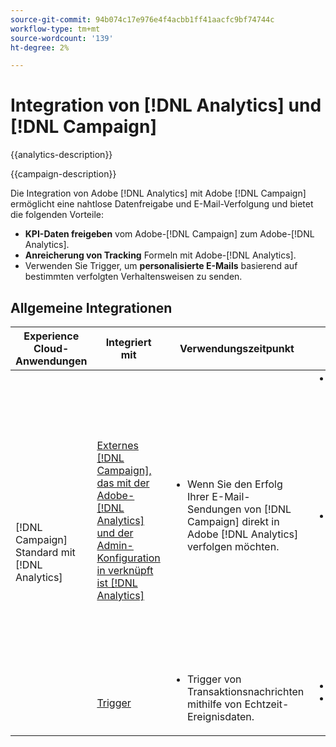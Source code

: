 ```yaml
---
source-git-commit: 94b074c17e976e4f4acbb1ff41aacfc9bf74744c
workflow-type: tm+mt
source-wordcount: '139'
ht-degree: 2%

---
```



# Integration von [!DNL Analytics] und [!DNL Campaign]

{{analytics-description}}

{{campaign-description}}

Die Integration von Adobe [!DNL Analytics] mit Adobe [!DNL Campaign] ermöglicht eine nahtlose Datenfreigabe und E-Mail-Verfolgung und bietet die folgenden Vorteile:

+ **KPI-Daten freigeben** vom Adobe-[!DNL Campaign] zum Adobe-[!DNL Analytics].
+ **Anreicherung von Tracking** Formeln mit Adobe-[!DNL Analytics].
+ Verwenden Sie Trigger, um **personalisierte E-Mails** basierend auf bestimmten verfolgten Verhaltensweisen zu senden.

## Allgemeine Integrationen

<table>
    <thead>
        <tr>
            <th>Experience Cloud-Anwendungen</th>
            <th>Integriert mit</th>
            <th>Verwendungszeitpunkt</th>
            <th>Häufige Anwendungsfälle</th>
        </tr>
    </thead>
    <tbody>
        <tr>
            <td rowspan="2">[!DNL Campaign] Standard mit [!DNL Analytics]</td>
            <td><a href="https://experienceleague.adobe.com/docs/campaign-standard-learn/tutorials/integrations/track-the-success-of-your-deliveries-in-analytics.html" target="_blank" rel="noreferrer">Externes [!DNL Campaign], das mit der Adobe-[!DNL Analytics] und der Admin-Konfiguration in verknüpft ist [!DNL Analytics]</a></td>
            <td>
                <ul style="margin-top: 0;">
                    <li>Wenn Sie den Erfolg Ihrer E-Mail-Sendungen von [!DNL Campaign] direkt in Adobe [!DNL Analytics] verfolgen möchten.</li>
                </ul>
            </td>
            <td>
              <ul style="margin-top: 0;">
                <li>Verbessern Sie Ihre Analytics-Berichte mit [!DNL Campaign] Versanddaten, einschließlich gesendeter E-Mails, angeklickter, geöffneter E-Mails, zugestellter E-Mails, Abmeldungen und Bounces.</li>
                <li>Analysieren Sie nachgelagerte Konversionsereignisse auf [!DNL Campaign] Klicks, die den Traffic auf Ihre digitalen Eigenschaften lenken, z. B. Formular-Leads, Online-Bestellungen oder andere in [!DNL Analytics] erfasste Ereignisse.</li>
              </ul>
            </td>
        </tr>
        <tr>
            <td><a href="../../integrations/tutorials/campaign-analytics/campaign-analytics-trigger.md" target="_blank" rel="noreferrer">Trigger</a></li>
            <td>
                <ul style="margin-top: 0;">
                    <li>Trigger von Transaktionsnachrichten mithilfe von Echtzeit-Ereignisdaten.</li>
                </ul>
            </td>
            <td>
              <ul style="margin-top: 0;">
                <li>Anmeldebestätigung.</li>
                <li>Checkout für den Warenkorb.</li>
              </ul>
            </td>
        </tr>              
    </tbody>          
</table>
